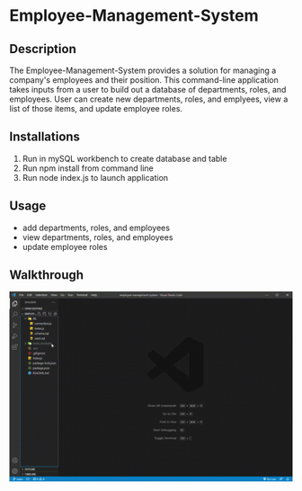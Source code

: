 # Employee-Management-System

## Description
The Employee-Management-System provides a solution for managing a company's employees and their position. This command-line application takes inputs from a user to build out a database of departments, roles, and employees. User can create new departments, roles, and emplyees, view a list of those items, and 
update employee roles.

## Installations
1. Run in mySQL workbench to create database and table
2. Run npm install from command line
3. Run node index.js to launch application

## Usage
- add departments, roles, and employees
- view departments, roles, and employees
- update employee roles

## Walkthrough

 [![usage video](usage.gif)](https://drive.google.com/file/d/1g27MtLPTS7oH0b5y19C0BOb47tVehMlq/view?usp=sharing "Click Me!")
